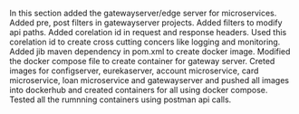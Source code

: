 In this section added the gatewayserver/edge server for microservices. 
Added pre, post filters in gatewayserver projects. 
Added filters to modify api paths.
Added corelation id in request and response headers.
Used this corelation id to create cross cutting concers like logging and monitoring.
Added jib maven dependency in pom.xml to create docker image.
Modified the docker compose file to create container for gateway server.
Creted images for configserver, eurekaserver, account microservice, card  microservice, loan microservice and gatewayserver and pushed all images into dockerhub and created containers for all using docker compose.
Tested all the rumnning  containers using postman api calls.
